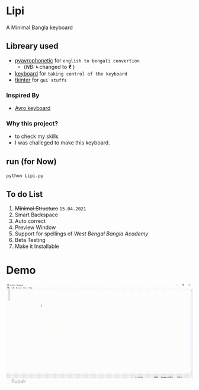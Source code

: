 # Lipi
A Minimal Bangla keyboard

## Libreary used
* [pyavrophonetic](https://github.com/TrendBreaker/pyAvroPhonetic) for `english to bengali convertion` 
   * (_NB:_ <b>৳</b> changed to <b>₹</b> )
* [keyboard](https://github.com/boppreh/keyboard) for `taking control of the keyboard`
* [tkinter](https://wiki.python.org/moin/TkInter) for `gui stuffs`

### Inspired By 
* [Avro keyboard](https://www.omicronlab.com/avro-keyboard.html)

### Why this project?
* to check my skills
* I was challeged to make this keyboard.

## run (for Now)
```console
python Lipi.py
```


## To do List
1. <strike>Minimal Structure</strike> `15.04.2021`
2. Smart Backspace
3. Auto correct
4. Preview Window
5. Support for spellings of _West Bengal Bangla Academy_
6. Beta Testing
7. Make it  Installable
# Demo
<img src="image/demo.gif" width="540" height="270" />
